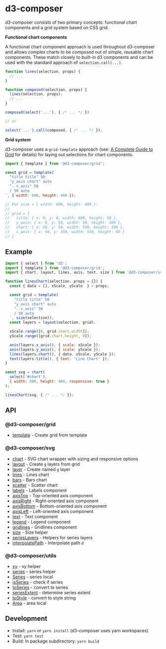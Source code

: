 # d3-composer

d3-composer consists of two primary concepts: functional chart components and a grid system based on CSS grid.

__Functional chart components__

A functional chart component approach is used throughout d3-composer and allows complex charts to be composed out of simple, reusable chart components. These match closely to built-in d3 components and can be used with the standard approach of `selection.call(...)`.

```js
function lines(selection, props) {
  // ...
}

function composed(selection, props) {
  lines(selection, props);
  // ...
}

composed(select('...'), { /* ... */ })

// or 

select('...').call(composed, { /* ... */ });
```

__Grid system__

d3-composer uses a `grid-template` approach (see: [A Complete Guide to Grid](https://css-tricks.com/snippets/css/complete-guide-grid/#article-header-id-15) for details) for laying out selections for chart components.

```js
import { template } from '@d3-composer/grid';

const grid = template(`
  "title title" 50
  "y_axis chart" auto
  ". x_axis" 50
  / 50 auto
`, { width: 600, height: 400 });

// For size = { width: 600, height: 400 }:
//
// grid = {
//   title: { x: 0, y: 0, width: 600, height: 50 },
//   y_axis: { x: 0, y: 50, width: 50, height: 300 },
//   chart: { x: 50, y: 50, width: 550, height: 300 },
//   x_axis: { x: 50, y: 350, width: 550, height: 50 }
// }
```

## Example

```js
import { select } from 'd3';
import { template } from '@d3-composer/grid';
import { chart, layout, lines, axis, text, size } from '@d3-composer/svg';

function linesChart(selection, props = {}) {
  const { data = [], xScale, yScale  } = props;

  const grid = template(`
    "title title" 50
    "y_axis chart" auto
    ". x_axis" 50
    / 50 auto
  `, size(selection));
  const layers = layout(selection, grid);

  xScale.range([0, grid.chart.width]);
  yScale.range([grid.chart.height, 0]);

  axis(layers.x_axis(), { scale: xScale });
  axis(layers.y_axis(), { scale: yScale });
  lines(layers.chart(), { data, xScale, yScale });
  text(layers.title(), { text: 'Line Chart' });
}

const svg = chart(
  select('#chart'),
  { width: 600, height: 400, responsive: true }
);

linesChart(svg, { /* ... */ });
```

## API

### @d3-composer/grid

- [template](https://github.com/CSNW/d3-composer/blob/master/packages/grid/README.md#template) - Create grid from template

### @d3-composer/svg

- [chart](https://github.com/CSNW/d3-composer/blob/master/packages/svg/README.md#chart) - SVG chart wrapper with sizing and responsive options
- [layout](https://github.com/CSNW/d3-composer/blob/master/packages/svg/README.md#layout) - Create `g` layers from grid
- [layer](https://github.com/CSNW/d3-composer/blob/master/packages/svg/README.md#layer) - Create named `g` layer
- [lines](https://github.com/CSNW/d3-composer/blob/master/packages/svg/README.md#lines) - Lines chart
- [bars](https://github.com/CSNW/d3-composer/blob/master/packages/svg/README.md#bars) - Bars chart
- [scatter](https://github.com/CSNW/d3-composer/blob/master/packages/svg/README.md#scatter) - Scatter chart
- [labels](https://github.com/CSNW/d3-composer/blob/master/packages/svg/README.md#labels) - Labels component
- [axisTop](https://github.com/CSNW/d3-composer/blob/master/packages/svg/README.md#axisTop) - Top-oriented axis component
- [axisRight](https://github.com/CSNW/d3-composer/blob/master/packages/svg/README.md#axisRight) - Right-oriented axis component
- [axisBottom](https://github.com/CSNW/d3-composer/blob/master/packages/svg/README.md#axisBottom) - Bottom-oriented axis component
- [axisLeft](https://github.com/CSNW/d3-composer/blob/master/packages/svg/README.md#axisLeft) - Left-oriented axis component
- [text](https://github.com/CSNW/d3-composer/blob/master/packages/svg/README.md#text) - Text component
- [legend](https://github.com/CSNW/d3-composer/blob/master/packages/svg/README.md#legend) - Legend component
- [gridlines](https://github.com/CSNW/d3-composer/blob/master/packages/svg/README.md#gridlines) - Gridlines component
- [size](https://github.com/CSNW/d3-composer/blob/master/packages/svg/README.md#size) - Size helper
- [seriesLayers](https://github.com/CSNW/d3-composer/blob/master/packages/svg/README.md#seriesLayers) - Helpers for series layers
- [interpolatePath](https://github.com/CSNW/d3-composer/blob/master/packages/svg/README.md#interpolatePath) - Interpolate path `d`

### @d3-composer/utils

- [xy](https://github.com/CSNW/d3-composer/blob/master/packages/utils/README.md#xy) - xy helper
- [series](https://github.com/CSNW/d3-composer/blob/master/packages/utils/README.md#series) - series helper
- [Series](https://github.com/CSNW/d3-composer/blob/master/packages/utils/README.md#Series-local) - series local
- [isSeries](https://github.com/CSNW/d3-composer/blob/master/packages/utils/README.md#isSeries) - check if series
- [toSeries](https://github.com/CSNW/d3-composer/blob/master/packages/utils/README.md#toSeries) - convert to series
- [seriesExtent](https://github.com/CSNW/d3-composer/blob/master/packages/utils/README.md#seriesExtent) - determine series extent
- [toStyle](https://github.com/CSNW/d3-composer/blob/master/packages/utils/README.md#toStyle) - convert to style string
- [Area](https://github.com/CSNW/d3-composer/blob/master/packages/utils/README.md#Area-local) - area local

## Development

- Install: `yarn` or `yarn install` (d3-composer uses yarn workspaces)
- Test: `yarn test`
- Build: In package subdirectory: `yarn build`

